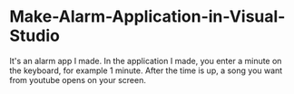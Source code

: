 # Make-Alarm-Application-in-Visual-Studio
It's an alarm app I made.
In the application I made, you enter a minute on the keyboard, for example 1 minute. After the time is up, a song you want from youtube opens on your screen.
